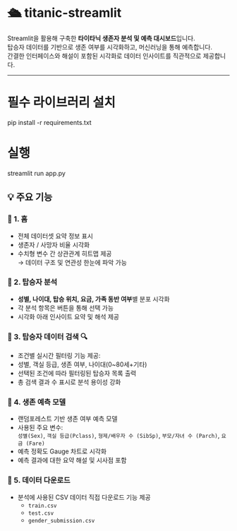 # 🛳️ titanic-streamlit

Streamlit을 활용해 구축한 **타이타닉 생존자 분석 및 예측 대시보드**입니다.  
탑승자 데이터를 기반으로 생존 여부를 시각화하고, 머신러닝을 통해 예측합니다.  
간결한 인터페이스와 해설이 포함된 시각화로 데이터 인사이트를 직관적으로 제공합니다.

---

# 필수 라이브러리 설치
pip install -r requirements.txt

# 실행
streamlit run app.py

## 💡 주요 기능

### 🔹 1. 홈
- 전체 데이터셋 요약 정보 표시  
- 생존자 / 사망자 비율 시각화  
- 수치형 변수 간 상관관계 히트맵 제공  
  → 데이터 구조 및 연관성 한눈에 파악 가능
  

### 🔹 2. 탑승자 분석
- **성별, 나이대, 탑승 위치, 요금, 가족 동반 여부**별 분포 시각화  
- 각 분석 항목은 버튼을 통해 선택 가능  
- 시각화 아래 인사이트 요약 및 해석 제공


### 🔹 3. 탑승자 데이터 검색 🔍
- 조건별 실시간 필터링 기능 제공:
- 성별, 객실 등급, 생존 여부, 나이대(0~80세+기타)
- 선택된 조건에 따라 필터링된 탑승자 목록 출력
- 총 검색 결과 수 표시로 분석 용이성 강화


### 🔹 4. 생존 예측 모델
- 랜덤포레스트 기반 생존 여부 예측 모델  
- 사용된 주요 변수:  
  `성별(Sex)`, `객실 등급(Pclass)`, `형제/배우자 수 (SibSp)`, `부모/자녀 수 (Parch)`, `요금 (Fare)`
- 예측 정확도 Gauge 차트로 시각화  
- 예측 결과에 대한 요약 해설 및 시사점 포함


### 🔹 5. 데이터 다운로드
- 분석에 사용된 CSV 데이터 직접 다운로드 기능 제공  
  - `train.csv`  
  - `test.csv`  
  - `gender_submission.csv`

